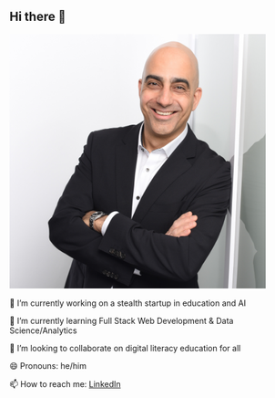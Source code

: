 ## Hi there 👋
<!--
![Babak Profile photo.](assets/standing_profile.jpg)
-->

<img src="assets/standing_profile.jpg" width="450" >

🔭 I’m currently working on a stealth startup in education and AI

🌱 I’m currently learning Full Stack Web Development & Data Science/Analytics

👯 I’m looking to collaborate on digital literacy education for all

😄 Pronouns: he/him

📫 How to reach me: [LinkedIn](https://www.linkedin.com/in/babakbani/)

<!--
**babakbani/babakbani** is a ✨ _special_ ✨ repository because its `README.md` (this file) appears on your GitHub profile.

Here are some ideas to get you started:

- 🔭 I’m currently working on ...
- 🌱 I’m currently learning ...
- 👯 I’m looking to collaborate on ...
- 🤔 I’m looking for help with ...
- 💬 Ask me about ...
- 📫 How to reach me: ...
- 😄 Pronouns: ...
- ⚡ Fun fact: ...
-->
